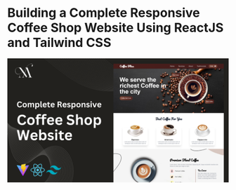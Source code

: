 # Building a Complete Responsive Coffee Shop Website Using ReactJS and Tailwind CSS

![coffee shop](public/coffee-shop.png)
